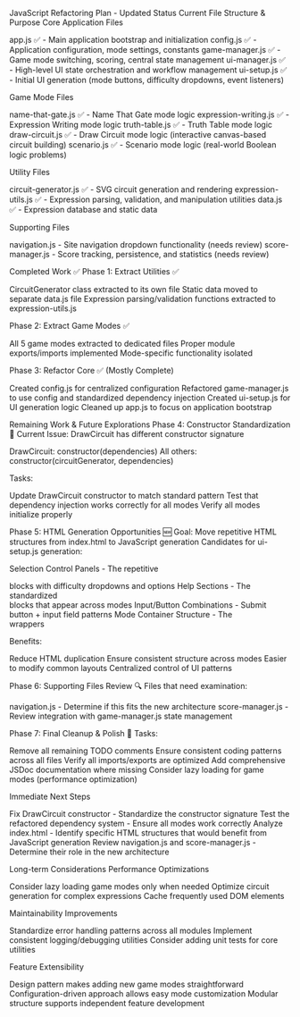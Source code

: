 JavaScript Refactoring Plan - Updated Status
Current File Structure & Purpose
Core Application Files

app.js ✅ - Main application bootstrap and initialization
config.js ✅ - Application configuration, mode settings, constants
game-manager.js ✅ - Game mode switching, scoring, central state management
ui-manager.js ✅ - High-level UI state orchestration and workflow management
ui-setup.js ✅ - Initial UI generation (mode buttons, difficulty dropdowns, event listeners)

Game Mode Files

name-that-gate.js ✅ - Name That Gate mode logic
expression-writing.js ✅ - Expression Writing mode logic
truth-table.js ✅ - Truth Table mode logic
draw-circuit.js ✅ - Draw Circuit mode logic (interactive canvas-based circuit building)
scenario.js ✅ - Scenario mode logic (real-world Boolean logic problems)

Utility Files

circuit-generator.js ✅ - SVG circuit generation and rendering
expression-utils.js ✅ - Expression parsing, validation, and manipulation utilities
data.js ✅ - Expression database and static data

Supporting Files

navigation.js - Site navigation dropdown functionality (needs review)
score-manager.js - Score tracking, persistence, and statistics (needs review)


Completed Work ✅
Phase 1: Extract Utilities ✅

CircuitGenerator class extracted to its own file
Static data moved to separate data.js file
Expression parsing/validation functions extracted to expression-utils.js

Phase 2: Extract Game Modes ✅

All 5 game modes extracted to dedicated files
Proper module exports/imports implemented
Mode-specific functionality isolated

Phase 3: Refactor Core ✅ (Mostly Complete)

Created config.js for centralized configuration
Refactored game-manager.js to use config and standardized dependency injection
Created ui-setup.js for UI generation logic
Cleaned up app.js to focus on application bootstrap


Remaining Work & Future Explorations
Phase 4: Constructor Standardization 🔄
Current Issue: DrawCircuit has different constructor signature

DrawCircuit: constructor(dependencies)
All others: constructor(circuitGenerator, dependencies)

Tasks:

Update DrawCircuit constructor to match standard pattern
Test that dependency injection works correctly for all modes
Verify all modes initialize properly

Phase 5: HTML Generation Opportunities 🆕
Goal: Move repetitive HTML structures from index.html to JavaScript generation
Candidates for ui-setup.js generation:

Selection Control Panels - The repetitive <div class="panel panel-accent-info"> blocks with difficulty dropdowns and options
Help Sections - The standardized <div class="help-info"> blocks that appear across modes
Input/Button Combinations - Submit button + input field patterns
Mode Container Structure - The <div class="game-mode-container"> wrappers

Benefits:

Reduce HTML duplication
Ensure consistent structure across modes
Easier to modify common layouts
Centralized control of UI patterns

Phase 6: Supporting Files Review 🔍
Files that need examination:

navigation.js - Determine if this fits the new architecture
score-manager.js - Review integration with game-manager.js state management

Phase 7: Final Cleanup & Polish 🧹
Tasks:

Remove all remaining TODO comments
Ensure consistent coding patterns across all files
Verify all imports/exports are optimized
Add comprehensive JSDoc documentation where missing
Consider lazy loading for game modes (performance optimization)


Immediate Next Steps

Fix DrawCircuit constructor - Standardize the constructor signature
Test the refactored dependency system - Ensure all modes work correctly
Analyze index.html - Identify specific HTML structures that would benefit from JavaScript generation
Review navigation.js and score-manager.js - Determine their role in the new architecture


Long-term Considerations
Performance Optimizations

Consider lazy loading game modes only when needed
Optimize circuit generation for complex expressions
Cache frequently used DOM elements

Maintainability Improvements

Standardize error handling patterns across all modules
Implement consistent logging/debugging utilities
Consider adding unit tests for core utilities

Feature Extensibility

Design pattern makes adding new game modes straightforward
Configuration-driven approach allows easy mode customization
Modular structure supports independent feature development